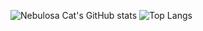 ![Nebulosa Cat's GitHub stats](https://github-readme-stats.vercel.app/api?username=Nebulosa-Cat&show_icons=true&theme=dark&hide=prs,contribs)
![Top Langs](https://github-readme-stats.vercel.app/api/top-langs/?username=Nebulosa-Cat&layout=compact&theme=dark)
